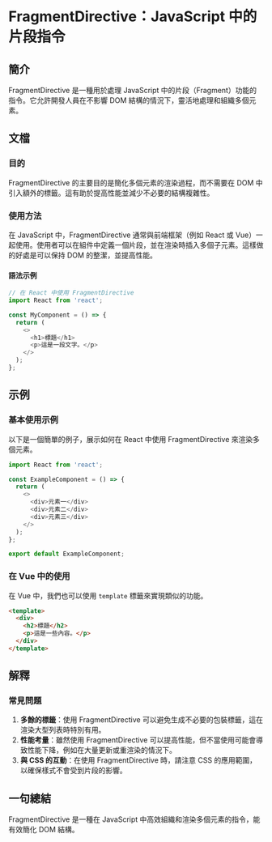 <!--
Meta Description: # FragmentDirective：JavaScript 中的片段指令 ## 簡介 FragmentDirective 是一種用於處理 JavaScript 中的片段（Fragment）功能的指令。它允許開發人員在不影響 DOM 結構的情況下，靈活地處理和組織多個元素。 ## 文檔 ### 目的...
Meta Keywords: fragmentdirective, div, react, javascript, dom
-->

# FragmentDirective：JavaScript 中的片段指令

## 簡介
FragmentDirective 是一種用於處理 JavaScript 中的片段（Fragment）功能的指令。它允許開發人員在不影響 DOM 結構的情況下，靈活地處理和組織多個元素。

## 文檔
### 目的
FragmentDirective 的主要目的是簡化多個元素的渲染過程，而不需要在 DOM 中引入額外的標籤。這有助於提高性能並減少不必要的結構複雜性。

### 使用方法
在 JavaScript 中，FragmentDirective 通常與前端框架（例如 React 或 Vue）一起使用。使用者可以在組件中定義一個片段，並在渲染時插入多個子元素。這樣做的好處是可以保持 DOM 的整潔，並提高性能。

#### 語法示例
```javascript
// 在 React 中使用 FragmentDirective
import React from 'react';

const MyComponent = () => {
  return (
    <>
      <h1>標題</h1>
      <p>這是一段文字。</p>
    </>
  );
};
```

## 示例
### 基本使用示例
以下是一個簡單的例子，展示如何在 React 中使用 FragmentDirective 來渲染多個元素。

```javascript
import React from 'react';

const ExampleComponent = () => {
  return (
    <>
      <div>元素一</div>
      <div>元素二</div>
      <div>元素三</div>
    </>
  );
};

export default ExampleComponent;
```

### 在 Vue 中的使用
在 Vue 中，我們也可以使用 `template` 標籤來實現類似的功能。

```html
<template>
  <div>
    <h2>標題</h2>
    <p>這是一些內容。</p>
  </div>
</template>
```

## 解釋
### 常見問題
1. **多餘的標籤**：使用 FragmentDirective 可以避免生成不必要的包裝標籤，這在渲染大型列表時特別有用。
2. **性能考量**：雖然使用 FragmentDirective 可以提高性能，但不當使用可能會導致性能下降，例如在大量更新或重渲染的情況下。
3. **與 CSS 的互動**：在使用 FragmentDirective 時，請注意 CSS 的應用範圍，以確保樣式不會受到片段的影響。

## 一句總結
FragmentDirective 是一種在 JavaScript 中高效組織和渲染多個元素的指令，能有效簡化 DOM 結構。